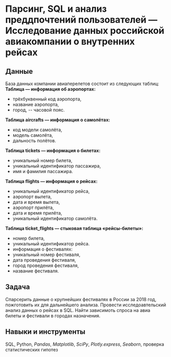# Парсинг, SQL и анализ преддпочтений пользователей — Исследование данных российской авиакомпании о внутренних рейсах
## Данные 
База данных компании авиаперелетов состоит из следующих таблиц:
**Таблица — информация об аэропортах:**
- трёхбуквенный код аэропорта,
- название аэропорта,
- город,
-- часовой пояс.

**Таблица aircrafts — информация о самолётах:**
- код модели самолёта,
- модель самолёта,
- дальность полётов.

**Таблица tickets — информация о билетах:**
- уникальный номер билета,
- уникальный идентификатор пассажира,
- имя и фамилия пассажира.

**Таблица flights — информация о рейсах:**
- уникальный идентификатор рейса,
- аэропорт вылета,
- дата и время вылета,
- аэропорт прилёта,
- дата и время прилёта,
- уникальный идентификатор самолёта.

**Таблица ticket_flights — стыковая таблица «рейсы-билеты»:**
- номер билета,
- уникальный идентификатор рейса.
- информация о фестивалях:
- уникальный номер фестиваля,
- дата проведения фестиваля,
- город проведения фестиваля,
- название фестиваля.
## Задача
Спарсерить данные о крупнейших фестивалях в России за 2018 год, пожготовить их для дальнейшего анализа.
Провести исследоавтельский анализ данных о рейсах в SQL. Найти зависимоть спроса на авиа билеты и фестивали в городах назначения.
## Навыки и инструменты
SQL, Python, *Pandas*, *Matplotlib*, *SciPy*, *Plotly.express*, *Seaborn*, проверка статистических гипотез
